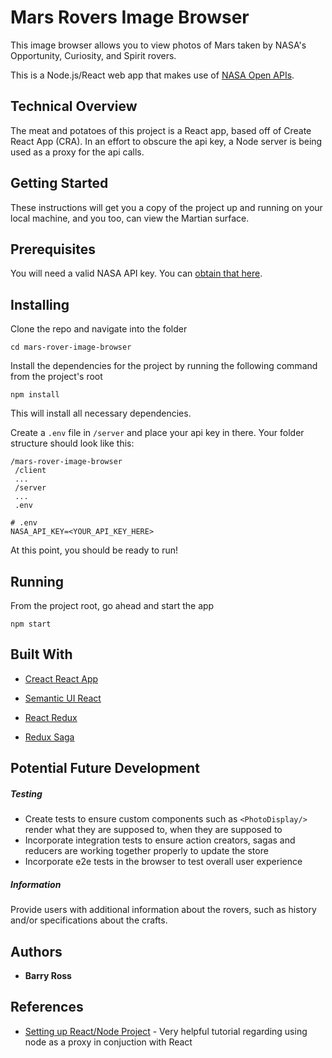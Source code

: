 # Mars Rovers Image Browser

This image browser allows you to view photos of Mars taken by NASA's Opportunity, Curiosity, and Spirit rovers.  

This is a Node.js/React web app that makes use of  [NASA Open APIs](https://api.nasa.gov/api.html#MarsPhotos).  

## Technical Overview
The meat and potatoes of this project is a React app, based off of Create React App (CRA).  In an effort to obscure the api key, a Node server is being used as a proxy for the api calls. 


## Getting Started

These instructions will get you a copy of the project up and running on your local machine, and you too, can view the Martian surface.  


## Prerequisites

You will need a valid NASA API key.  You can [obtain that here](https://api.nasa.gov/index.html).  



## Installing

Clone the repo and navigate into the folder

```
cd mars-rover-image-browser
```

Install the dependencies for the project by running the following command from the project's root

```
npm install
```

This will install all necessary dependencies.  

Create a `.env` file in `/server` and place your api key in there.   Your folder structure should look like this:

```
/mars-rover-image-browser
 /client
 ...
 /server
 ...
 .env
```

```
# .env
NASA_API_KEY=<YOUR_API_KEY_HERE>
```

At this point, you should be ready to run!



## Running

From the project root, go ahead and start the app

```
npm start
```



## Built With

* [Creact React App](https://github.com/facebook/create-react-app)

* [Semantic UI React](https://react.semantic-ui.com/collections/message/#variations-negative)

* [React Redux](https://github.com/reduxjs/react-redux)

* [Redux Saga](https://github.com/redux-saga/redux-saga)

  

## Potential Future Development

##### Testing

- Create tests to ensure custom components such as `<PhotoDisplay/>` render what they are supposed to, when they are supposed to
- Incorporate integration tests to ensure action creators, sagas and reducers are working together properly to update the store
- Incorporate e2e tests in the browser to test overall user experience



##### Information

Provide users with additional information about the rovers, such as history and/or specifications about the crafts.  

## Authors

* **Barry Ross** 

## References

- [Setting up React/Node Project](https://www.codementor.io/kakarganpat/how-to-setup-react-and-node-js-in-a-project-koxwqbssl) - Very helpful tutorial regarding using node as a proxy in conjuction with React

